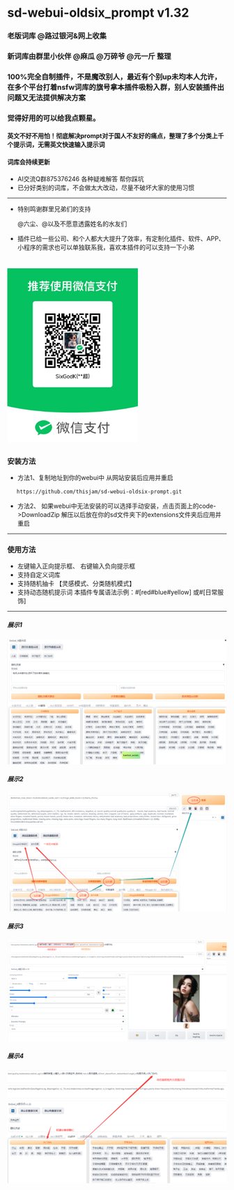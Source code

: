 ﻿
 
# sd-webui-oldsix_prompt v1.32
### 老版词库 @路过银河&网上收集
### 新词库由群里小伙伴 @麻瓜 @万碎爷 @元一斤 整理
### 100%完全自制插件，不是魔改别人，最近有个别up未均本人允许，在多个平台打着nsfw词库的旗号拿本插件吸粉入群，别人安装插件出问题又无法提供解决方案 ###
### 觉得好用的可以给我点颗星。
#### 英文不好不用怕！彻底解决prompt对于国人不友好的痛点，整理了多个分类上千个提示词，无需英文快速输入提示词
#### 词库会持续更新
* AI交流Q群875376246 各种疑难解答 帮你踩坑
* 已分好类别的词库，不会做太大改动，尽量不破坏大家的使用习惯
--- 
* 特别鸣谢群里兄弟们的支持
  <p> @六尘、@以及不愿意透露姓名的水友们</p>
 
* 插件已给一些公司、和个人都大大提升了效率，有定制化插件、软件、APP、小程序的需求也可以单独联系我，喜欢本插件的可以支持一下小弟
# <img src="imgs/wx.jpg" width="300" height="400" />
### 安装方法
  * 方法1、复制地址到你的webui中 从网站安装后应用并重启 
  ```sh
     https://github.com/thisjam/sd-webui-oldsix-prompt.git
  ```
  * 方法2、 如果webui中无法安装的可以选择手动安装，点击页面上的code->DownloadZip 解压以后放在你的sd文件夹下的extensions文件夹后应用并重启   
--- 
### 使用方法
  *  左键输入正向提示框、 右键输入负向提示框
  *  支持自定义词库
  *  支持随机抽卡 【灵感模式、分类随机模式】
  *  支持动态随机提示词    本插件专属语法示例：#[red#blue#yellow] 或#[日常服饰]
  ---
  ##### 展示1  
  ![Image text](imgs/1.png)
  ##### 展示2 
  ![Image text](imgs/2.png)
  ##### 展示3
  ![Image text](imgs/3.png)
  ##### 展示4
  ![Image text](imgs/4.png)

